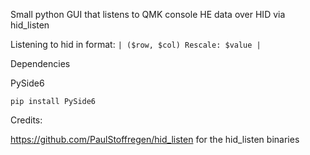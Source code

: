 Small python GUI that listens to QMK console HE data over HID via hid_listen

Listening to hid in format:
```| ($row, $col) Rescale: $value |```

Dependencies

PySide6

```pip install PySide6```

Credits:

https://github.com/PaulStoffregen/hid_listen for the hid_listen binaries 